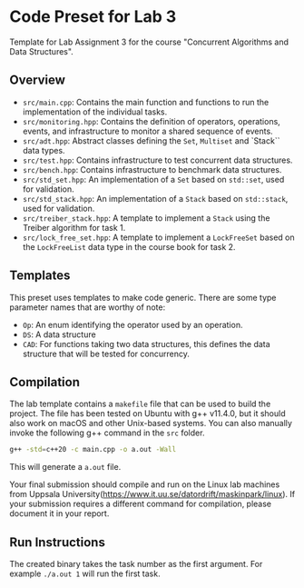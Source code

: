 # Code Preset for Lab 3

Template for Lab Assignment 3 for the course "Concurrent Algorithms and Data Structures".

## Overview

* `src/main.cpp`: Contains the main function and functions to run the implementation of the individual tasks.
* `src/monitoring.hpp`: Contains the definition of operators, operations, events, and infrastructure to monitor a shared sequence of events.
* `src/adt.hpp`: Abstract classes defining the `Set`, `Multiset` and `Stack`` data types.
* `src/test.hpp`: Contains infrastructure to test concurrent data structures.
* `src/bench.hpp`: Contains infrastructure to benchmark data structures.
* `src/std_set.hpp`: An implementation of a `Set` based on `std::set`, used for validation.
* `src/std_stack.hpp`: An implementation of a `Stack` based on `std::stack`, used for validation.
* `src/treiber_stack.hpp`: A template to implement a `Stack` using the Treiber algorithm for task 1.
* `src/lock_free_set.hpp`: A template to implement a `LockFreeSet` based on the `LockFreeList` data type in the course book for task 2.

## Templates

This preset uses templates to make code generic. There are some type parameter names that are worthy of note:
* `Op`: An enum identifying the operator used by an operation.
* `DS`: A data structure
* `CAD`: For functions taking two data structures, this defines the data structure that will be tested for concurrency.

## Compilation

The lab template contains a `makefile` file that can be used to build the project. The file has been tested on Ubuntu with g++ v11.4.0, but it should also work on macOS and other Unix-based systems. You can also manually invoke the following g++ command in the `src` folder.

```bash
g++ -std=c++20 -c main.cpp -o a.out -Wall
```

This will generate a `a.out` file.

Your final submission should compile and run on the Linux lab machines from Uppsala University(https://www.it.uu.se/datordrift/maskinpark/linux). If your submission requires a different command for compilation, please document it in your report.

## Run Instructions

The created binary takes the task number as the first argument. For example `./a.out 1` will run the first task.
